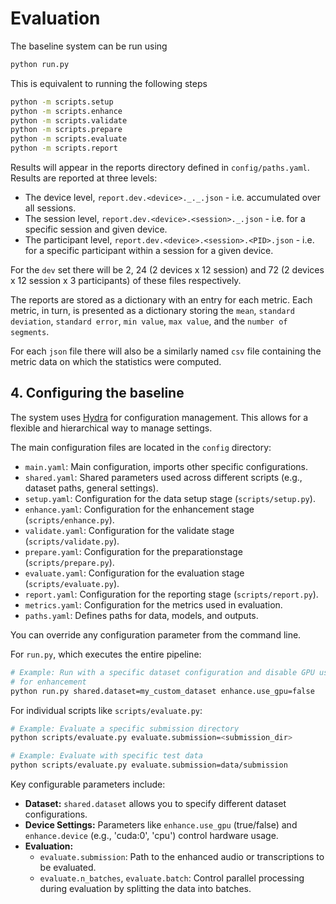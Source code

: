 # Evaluation

The baseline system can be run using

```bash
python run.py
```

This is equivalent to running the following steps

```bash
python -m scripts.setup
python -m scripts.enhance
python -m scripts.validate
python -m scripts.prepare
python -m scripts.evaluate
python -m scripts.report
```

Results will appear in the reports directory defined in `config/paths.yaml`. Results
are reported at three levels:

- The device level, `report.dev.<device>._._.json` - i.e. accumulated over all
 sessions.
- The session level, `report.dev.<device>.<session>._.json` - i.e. for a specific
 session and given device.
- The participant level, `report.dev.<device>.<session>.<PID>.json` - i.e. for a
 specific participant within a session for a given device.

For the `dev` set there will be 2, 24 (2 devices x 12 session) and 72 (2 devices
 x 12 session x 3 participants) of these files respectively.

The reports are stored as a dictionary with an entry for each metric. Each metric,
in turn, is presented as a dictionary storing the `mean`, `standard deviation`,
`standard error`, `min value`, `max value`, and the `number of segments`.

For each `json` file there will also be a similarly named `csv` file containing
the metric data on which the statistics were computed.

## <a id="configuration">4. Configuring the baseline</a>

The system uses [Hydra](https://hydra.cc/) for configuration management.
 This allows for a flexible and hierarchical way to manage settings.

The main configuration files are located in the `config` directory:

- `main.yaml`: Main configuration, imports other specific configurations.
- `shared.yaml`: Shared parameters used across different scripts (e.g., dataset paths,
general settings).
- `setup.yaml`: Configuration for the data setup stage (`scripts/setup.py`).
- `enhance.yaml`: Configuration for the enhancement stage (`scripts/enhance.py`).
- `validate.yaml`: Configuration for the validate stage (`scripts/validate.py`).
- `prepare.yaml`: Configuration for the preparationstage (`scripts/prepare.py`).
- `evaluate.yaml`: Configuration for the evaluation stage (`scripts/evaluate.py`).
- `report.yaml`: Configuration for the reporting stage (`scripts/report.py`).
- `metrics.yaml`: Configuration for the metrics used in evaluation.
- `paths.yaml`: Defines paths for data, models, and outputs.

You can override any configuration parameter from the command line.

For `run.py`, which executes the entire pipeline:

```bash
# Example: Run with a specific dataset configuration and disable GPU usage
# for enhancement
python run.py shared.dataset=my_custom_dataset enhance.use_gpu=false
```

For individual scripts like `scripts/evaluate.py`:

```bash
# Example: Evaluate a specific submission directory
python scripts/evaluate.py evaluate.submission=<submission_dir>

# Example: Evaluate with specific test data
python scripts/evaluate.py evaluate.submission=data/submission
```

Key configurable parameters include:

- **Dataset:** `shared.dataset` allows you to specify different dataset configurations.
- **Device Settings:** Parameters like `enhance.use_gpu` (true/false) and
 `enhance.device` (e.g., 'cuda:0', 'cpu') control hardware usage.
- **Evaluation:**
  - `evaluate.submission`: Path to the enhanced audio or transcriptions to be evaluated.
  - `evaluate.n_batches`, `evaluate.batch`: Control parallel processing during
 evaluation by splitting the data into batches.
